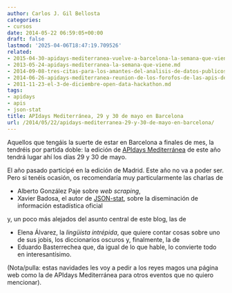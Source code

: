 ```yaml
---
author: Carlos J. Gil Bellosta
categories:
- cursos
date: 2014-05-22 06:59:05+00:00
draft: false
lastmod: '2025-04-06T18:47:19.709526'
related:
- 2015-04-30-apidays-mediterranea-vuelve-a-barcelona-la-semana-que-viene.md
- 2013-05-24-apidays-mediterranea-la-semana-que-viene.md
- 2014-09-08-tres-citas-para-los-amantes-del-analisis-de-datos-publicos.md
- 2014-06-26-apidays-mediterranea-reunion-de-los-forofos-de-las-apis-de-madrid.md
- 2011-11-23-el-3-de-diciembre-open-data-hackathon.md
tags:
- apidays
- apis
- json-stat
title: APIdays Mediterránea, 29 y 30 de mayo en Barcelona
url: /2014/05/22/apidays-mediterranea-29-y-30-de-mayo-en-barcelona/
---
```


Aquellos que tengáis la suerte de estar en Barcelona a finales de mes, la tendréis por partida doble: la edición de [APIdays Mediterránea](http://mediterranea.apidays.io/) de este año tendrá lugar ahí los días 29 y 30 de mayo.

El año pasado participé en la edición de Madrid. Este año no va a poder ser. Pero si tenéis ocasión, os recomendaría muy particularmente las charlas de

* Alberto González Paje sobre _web scraping_,
* Xavier Badosa, el autor de [JSON-stat](http://json-stat.org/), sobre la diseminación de información estadística oficial

y, un poco más alejados del asunto central de este blog, las de

* Elena Álvarez, la _lingüista intrépida_, que quiere contar cosas sobre uno de sus jobis, los diccionarios oscuros y, finalmente, la de
* Eduardo Basterrechea que, da igual de lo que hable, lo convierte todo en interesantísimo.

(Nota/pulla: estas navidades les voy a pedir a los reyes magos una página web como la de APIdays Mediterránea para otros eventos que no quiero mencionar).